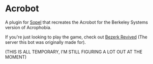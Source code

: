 # Acrobot
A plugin for [Sopel](https://sopel.chat/) that recreates the Acrobot for the Berkeley Systems version of Acrophobia.

If you're just looking to play the game, check out [Bezerk Revived](https://bezerk.secondzone.co.uk) (The server this bot was originally made for).

(THIS IS ALL TEMPORARY, I'M STILL FIGURING A LOT OUT AT THE MOMENT)
